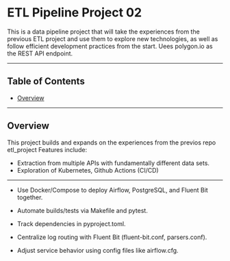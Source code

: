 # ETL Pipeline Project 02

This is a data pipeline project that will take the experiences from the previous ETL project and use them to explore new technologies, as well as follow efficient development practices from the start. Uees polygon.io as the REST API endpoint. 

---

## Table of Contents

- [Overview](#overview)

---

## Overview

This project builds and expands on the experiences from the previos repo etl_project Features include:

- Extraction from multiple APIs with fundamentally different data sets.
- Exploration of Kubernetes, Github Actions (CI/CD)

---

- Use Docker/Compose to deploy Airflow, PostgreSQL, and Fluent Bit together.

- Automate builds/tests via Makefile and pytest.

- Track dependencies in pyproject.toml.

- Centralize log routing with Fluent Bit (fluent-bit.conf, parsers.conf).

- Adjust service behavior using config files like airflow.cfg.